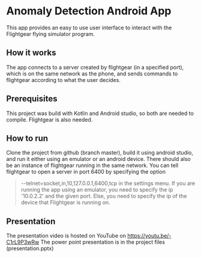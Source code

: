 # Anomaly Detection Android App
This app provides an easy to use user interface to interact with the Flightgear flying simulator program.

## How it works
The app connects to a server created by flightgear (in a specified port), which is on the same network as the phone, and sends commands to flightgear according to what the user decides.

## Prerequisites
This project was build with Kotlin and Android studio, so both are needed to compile.
Flightgear is also needed.

## How to run
Clone the project from github (branch master), build it using android studio, and run it either using an emulator or an android device. There should also be an instance of flightgear running in the same network. You can tell flightgear to open a server in port 6400 by specifying the option
> --telnet=socket,in,10,127.0.0.1,6400,tcp
in the settings menu.
If you are running the app using an emulator, you need to specify the ip '10.0.2.2'
and the given port.
Else, you need to specify the ip of the device that Flightgear is running on.

## Presentation
The presentation video is hosted on YouTube on 
https://youtu.be/-C1rL9P3wRw
The power point presentation is in the project files (presentation.pptx) 
